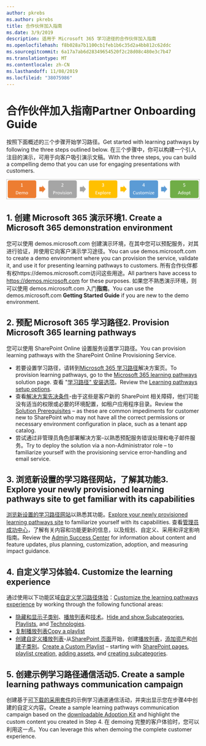 ```yaml
---
author: pkrebs
ms.author: pkrebs
title: 合作伙伴加入指南
ms.date: 3/9/2019
description: 适用于 Microsoft 365 学习途径的合作伙伴加入指南
ms.openlocfilehash: f8b028a7b1100cb1feb1b6c35d2a4bb812c62ddc
ms.sourcegitcommit: 6a17a7ab6d28349654520f2c28d08c480e3c7b47
ms.translationtype: MT
ms.contentlocale: zh-CN
ms.lasthandoff: 11/08/2019
ms.locfileid: "38075986"
---
```

# <a name="partner-onboarding-guide"></a><span data-ttu-id="6379c-103">合作伙伴加入指南</span><span class="sxs-lookup"><span data-stu-id="6379c-103">Partner Onboarding Guide</span></span>
<span data-ttu-id="6379c-104">按照下面概述的三个步骤开始学习路径。</span><span class="sxs-lookup"><span data-stu-id="6379c-104">Get started with learning pathways by following the three steps outlined below.</span></span> <span data-ttu-id="6379c-105">在三个步骤中，你可以构建一个引人注目的演示，可用于向客户吸引演示文稿。</span><span class="sxs-lookup"><span data-stu-id="6379c-105">With the three steps, you can build a compelling demo that you can use for engaging presentations with customers.</span></span> 

![cg-partner-getfam](media/cg-partner-getfam.png)

## <a name="1-create-a-microsoft-365-demonstration-environment"></a><span data-ttu-id="6379c-107">1. 创建 Microsoft 365 演示环境</span><span class="sxs-lookup"><span data-stu-id="6379c-107">1. Create a Microsoft 365 demonstration environment</span></span>
<span data-ttu-id="6379c-108">您可以使用 demos.microsoft.com 创建演示环境，在其中您可以预配服务，对其进行验证，并使用它向客户演示学习途径。</span><span class="sxs-lookup"><span data-stu-id="6379c-108">You can use demos.microsoft.com to create a demo environment where you can provision the service, validate it, and use it for presenting learning pathways to customers.</span></span> <span data-ttu-id="6379c-109">所有合作伙伴都有权https://demos.microsoft.com访问这些用途。</span><span class="sxs-lookup"><span data-stu-id="6379c-109">All partners have access to https://demos.microsoft.com for these purposes.</span></span> <span data-ttu-id="6379c-110">如果您不熟悉演示环境，则可以使用 demos.microsoft.com 入门**指南**。</span><span class="sxs-lookup"><span data-stu-id="6379c-110">You can use the demos.microsoft.com **Getting Started Guide** if you are new to the demo environment.</span></span>

## <a name="2-provision-microsoft-365-learning-pathways"></a><span data-ttu-id="6379c-111">2. 预配 Microsoft 365 学习路径</span><span class="sxs-lookup"><span data-stu-id="6379c-111">2. Provision Microsoft 365 learning pathways</span></span>
<span data-ttu-id="6379c-112">您可以使用 SharePoint Online 设置服务设置学习路径。</span><span class="sxs-lookup"><span data-stu-id="6379c-112">You can provision learning pathways with the SharePoint Online Provisioning Service.</span></span>
- <span data-ttu-id="6379c-113">若要设置学习路径，请转到[Microsoft 365 学习路径](https://provisioning.sharepointpnp.com/details/3df8bd55-b872-4c9d-88e3-6b2f05344239)解决方案页。</span><span class="sxs-lookup"><span data-stu-id="6379c-113">To provision learning pathways, go to the [Microsoft 365 learning pathways](https://provisioning.sharepointpnp.com/details/3df8bd55-b872-4c9d-88e3-6b2f05344239) solution page.</span></span> <span data-ttu-id="6379c-114">查看 "[学习路径" 安装选项](https://docs.microsoft.com/en-us/office365/customlearning/custom_setupoptions)。</span><span class="sxs-lookup"><span data-stu-id="6379c-114">Review the [Learning pathways setup options](https://docs.microsoft.com/en-us/office365/customlearning/custom_setupoptions).</span></span> 
- <span data-ttu-id="6379c-115">查看[解决方案先决条件](https://docs.microsoft.com/en-us/office365/customlearning/custom_provision)-由于这些是客户新的 SharePoint 相关障碍，他们可能没有适当的权限或必要的环境配置，如租户应用程序目录。</span><span class="sxs-lookup"><span data-stu-id="6379c-115">Review the [Solution Prerequisites](https://docs.microsoft.com/en-us/office365/customlearning/custom_provision) – as these are common impediments for customer new to SharePoint who may not have all the correct permissions or necessary environment configuration in place, such as a tenant app catalog.</span></span>
- <span data-ttu-id="6379c-116">尝试通过非管理员角色部署解决方案–以熟悉预配服务错误处理和电子邮件服务。</span><span class="sxs-lookup"><span data-stu-id="6379c-116">Try to deploy the solution via a non-Administrator role – to familiarize yourself with the provisioning service error-handling and email service.</span></span>

## <a name="3-explore-your-newly-provisioned-learning-pathways-site-to-get-familiar-with-its-capabilities"></a><span data-ttu-id="6379c-117">3. 浏览新设置的学习路径网站，了解其功能</span><span class="sxs-lookup"><span data-stu-id="6379c-117">3. Explore your newly provisioned learning pathways site to get familiar with its capabilities</span></span>
<span data-ttu-id="6379c-118">[浏览新设置的学习路径网站](https://docs.microsoft.com/en-us/office365/customlearning/custom_exploresite)以熟悉其功能。</span><span class="sxs-lookup"><span data-stu-id="6379c-118">[Explore your newly provisioned learning pathways site](https://docs.microsoft.com/en-us/office365/customlearning/custom_exploresite) to familiarize yourself with its capabilities.</span></span> <span data-ttu-id="6379c-119">查看[管理员成功中心](https://docs.microsoft.com/en-us/office365/customlearning/custom_successcenter)，了解有关内容和功能更新的信息，以及规划、自定义、采用和评定影响指南。</span><span class="sxs-lookup"><span data-stu-id="6379c-119">Review the [Admin Success Center](https://docs.microsoft.com/en-us/office365/customlearning/custom_successcenter) for information about content and feature updates, plus planning, customization, adoption, and measuring impact guidance.</span></span>

## <a name="4-customize-the-learning-experience"></a><span data-ttu-id="6379c-120">4. 自定义学习体验</span><span class="sxs-lookup"><span data-stu-id="6379c-120">4. Customize the learning experience</span></span>
<span data-ttu-id="6379c-121">通过使用以下功能区域[自定义学习路径体验](https://docs.microsoft.com/en-us/office365/customlearning/custom_overview)：</span><span class="sxs-lookup"><span data-stu-id="6379c-121">[Customize the learning pathways experience](https://docs.microsoft.com/en-us/office365/customlearning/custom_overview) by working through the following functional areas:</span></span>
- <span data-ttu-id="6379c-122">[隐藏和显示子类别](https://docs.microsoft.com/en-us/office365/customlearning/custom_hideshowsub)、[播放列表](https://docs.microsoft.com/en-us/office365/customlearning/custom_hideshowplaylists)和[技术](https://docs.microsoft.com/en-us/office365/customlearning/custom_hideshowtech)。</span><span class="sxs-lookup"><span data-stu-id="6379c-122">[Hide and show Subcategories](https://docs.microsoft.com/en-us/office365/customlearning/custom_hideshowsub), [Playlists](https://docs.microsoft.com/en-us/office365/customlearning/custom_hideshowplaylists), and [Technologies](https://docs.microsoft.com/en-us/office365/customlearning/custom_hideshowtech).</span></span>
- [<span data-ttu-id="6379c-123">复制播放列表</span><span class="sxs-lookup"><span data-stu-id="6379c-123">Copy a playlist</span></span>](https://docs.microsoft.com/en-us/office365/customlearning/custom_copyplaylist)
- <span data-ttu-id="6379c-124">[创建自定义播放列表](https://docs.microsoft.com/en-us/office365/customlearning/custom_createnewplaylist)-从[SharePoint 页面](https://docs.microsoft.com/en-us/office365/customlearning/custom_createnewpage)开始，创建[播放列表](https://docs.microsoft.com/en-us/office365/customlearning/custom_createnewplaylist)，[添加资产](https://docs.microsoft.com/en-us/office365/customlearning/custom_addassets)和[创建子类别](https://docs.microsoft.com/en-us/office365/customlearning/custom_createnewcat)。</span><span class="sxs-lookup"><span data-stu-id="6379c-124">[Create a Custom Playlist](https://docs.microsoft.com/en-us/office365/customlearning/custom_createnewplaylist) – starting with [SharePoint pages](https://docs.microsoft.com/en-us/office365/customlearning/custom_createnewpage), [playlist creation](https://docs.microsoft.com/en-us/office365/customlearning/custom_createnewplaylist), [adding assets](https://docs.microsoft.com/en-us/office365/customlearning/custom_addassets), and [creating subcategories](https://docs.microsoft.com/en-us/office365/customlearning/custom_createnewcat).</span></span>

## <a name="5-create-a-sample-learning-pathways-communication-campaign"></a><span data-ttu-id="6379c-125">5. 创建示例学习路径通信活动</span><span class="sxs-lookup"><span data-stu-id="6379c-125">5. Create a sample learning pathways communication campaign</span></span>
<span data-ttu-id="6379c-126">创建基于[可下载的采用套件](https://teamworktools.azurewebsites.net/m365lp/m365lpadoptionkit.zip)的示例学习通道通信活动，并突出显示您在步骤4中创建的自定义内容。</span><span class="sxs-lookup"><span data-stu-id="6379c-126">Create a sample learning pathways communication campaign based on the [downloadable Adoption Kit](https://teamworktools.azurewebsites.net/m365lp/m365lpadoptionkit.zip) and highlight the custom content you created in Step 4.</span></span> <span data-ttu-id="6379c-127">在 demoing 完整的客户体验时，您可以利用这一点。</span><span class="sxs-lookup"><span data-stu-id="6379c-127">You can leverage this when demoing the complete customer experience.</span></span> 


